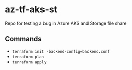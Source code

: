 # az-tf-aks-st
Repo for testing a bug in Azure AKS and Storage file share

## Commands
- `terraform init -backend-config=backend.conf`
- `terraform plan`
- `terraform apply`